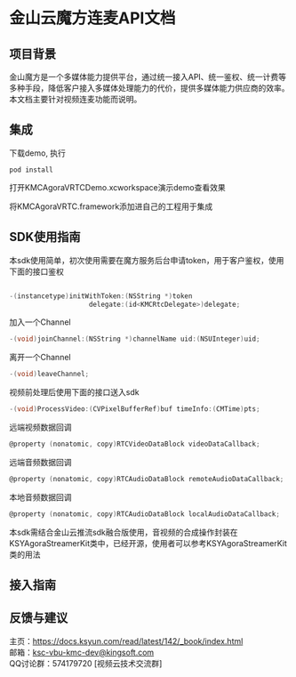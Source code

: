 # 金山云魔方连麦API文档
## 项目背景
金山魔方是一个多媒体能力提供平台，通过统一接入API、统一鉴权、统一计费等多种手段，降低客户接入多媒体处理能力的代价，提供多媒体能力供应商的效率。 本文档主要针对视频连麦功能而说明。

## 集成
下载demo, 执行
```
pod install
```
打开KMCAgoraVRTCDemo.xcworkspace演示demo查看效果

将KMCAgoraVRTC.framework添加进自己的工程用于集成


## SDK使用指南  

本sdk使用简单，初次使用需要在魔方服务后台申请token，用于客户鉴权，使用下面的接口鉴权
``` objective-c

-(instancetype)initWithToken:(NSString *)token
                    delegate:(id<KMCRtcDelegate>)delegate;
```

加入一个Channel

``` objective-c
-(void)joinChannel:(NSString *)channelName uid:(NSUInteger)uid;
```

离开一个Channel

``` objective-c
-(void)leaveChannel;
```

视频前处理后使用下面的接口送入sdk

``` objective-c
-(void)ProcessVideo:(CVPixelBufferRef)buf timeInfo:(CMTime)pts;
```

远端视频数据回调

``` objective-c
@property (nonatomic, copy)RTCVideoDataBlock videoDataCallback;
``` 

远端音频数据回调

``` objective-c
@property (nonatomic, copy)RTCAudioDataBlock remoteAudioDataCallback;
```


本地音频数据回调

``` objective-c
@property (nonatomic, copy)RTCAudioDataBlock localAudioDataCallback;
```

本sdk需结合金山云推流sdk融合版使用，音视频的合成操作封装在KSYAgoraStreamerKit类中，已经开源，使用者可以参考KSYAgoraStreamerKit类的用法


## 接入指南

## 反馈与建议  
主页：https://docs.ksyun.com/read/latest/142/_book/index.html  
邮箱：ksc-vbu-kmc-dev@kingsoft.com    
QQ讨论群：574179720 [视频云技术交流群]  
